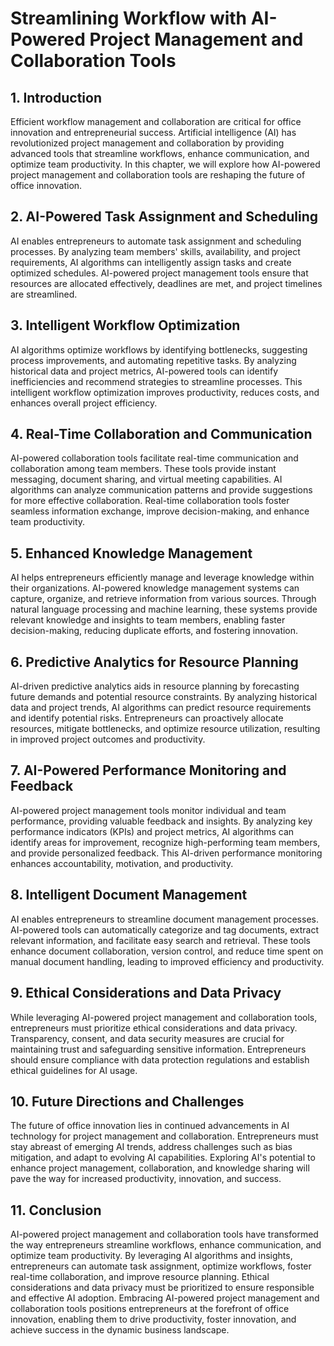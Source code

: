 # Streamlining Workflow with AI-Powered Project Management and Collaboration Tools

## 1\. Introduction

Efficient workflow management and collaboration are critical for office innovation and entrepreneurial success. Artificial intelligence (AI) has revolutionized project management and collaboration by providing advanced tools that streamline workflows, enhance communication, and optimize team productivity. In this chapter, we will explore how AI-powered project management and collaboration tools are reshaping the future of office innovation.

## 2\. AI-Powered Task Assignment and Scheduling

AI enables entrepreneurs to automate task assignment and scheduling processes. By analyzing team members' skills, availability, and project requirements, AI algorithms can intelligently assign tasks and create optimized schedules. AI-powered project management tools ensure that resources are allocated effectively, deadlines are met, and project timelines are streamlined.

## 3\. Intelligent Workflow Optimization

AI algorithms optimize workflows by identifying bottlenecks, suggesting process improvements, and automating repetitive tasks. By analyzing historical data and project metrics, AI-powered tools can identify inefficiencies and recommend strategies to streamline processes. This intelligent workflow optimization improves productivity, reduces costs, and enhances overall project efficiency.

## 4\. Real-Time Collaboration and Communication

AI-powered collaboration tools facilitate real-time communication and collaboration among team members. These tools provide instant messaging, document sharing, and virtual meeting capabilities. AI algorithms can analyze communication patterns and provide suggestions for more effective collaboration. Real-time collaboration tools foster seamless information exchange, improve decision-making, and enhance team productivity.

## 5\. Enhanced Knowledge Management

AI helps entrepreneurs efficiently manage and leverage knowledge within their organizations. AI-powered knowledge management systems can capture, organize, and retrieve information from various sources. Through natural language processing and machine learning, these systems provide relevant knowledge and insights to team members, enabling faster decision-making, reducing duplicate efforts, and fostering innovation.

## 6\. Predictive Analytics for Resource Planning

AI-driven predictive analytics aids in resource planning by forecasting future demands and potential resource constraints. By analyzing historical data and project trends, AI algorithms can predict resource requirements and identify potential risks. Entrepreneurs can proactively allocate resources, mitigate bottlenecks, and optimize resource utilization, resulting in improved project outcomes and productivity.

## 7\. AI-Powered Performance Monitoring and Feedback

AI-powered project management tools monitor individual and team performance, providing valuable feedback and insights. By analyzing key performance indicators (KPIs) and project metrics, AI algorithms can identify areas for improvement, recognize high-performing team members, and provide personalized feedback. This AI-driven performance monitoring enhances accountability, motivation, and productivity.

## 8\. Intelligent Document Management

AI enables entrepreneurs to streamline document management processes. AI-powered tools can automatically categorize and tag documents, extract relevant information, and facilitate easy search and retrieval. These tools enhance document collaboration, version control, and reduce time spent on manual document handling, leading to improved efficiency and productivity.

## 9\. Ethical Considerations and Data Privacy

While leveraging AI-powered project management and collaboration tools, entrepreneurs must prioritize ethical considerations and data privacy. Transparency, consent, and data security measures are crucial for maintaining trust and safeguarding sensitive information. Entrepreneurs should ensure compliance with data protection regulations and establish ethical guidelines for AI usage.

## 10\. Future Directions and Challenges

The future of office innovation lies in continued advancements in AI technology for project management and collaboration. Entrepreneurs must stay abreast of emerging AI trends, address challenges such as bias mitigation, and adapt to evolving AI capabilities. Exploring AI's potential to enhance project management, collaboration, and knowledge sharing will pave the way for increased productivity, innovation, and success.

## 11\. Conclusion

AI-powered project management and collaboration tools have transformed the way entrepreneurs streamline workflows, enhance communication, and optimize team productivity. By leveraging AI algorithms and insights, entrepreneurs can automate task assignment, optimize workflows, foster real-time collaboration, and improve resource planning. Ethical considerations and data privacy must be prioritized to ensure responsible and effective AI adoption. Embracing AI-powered project management and collaboration tools positions entrepreneurs at the forefront of office innovation, enabling them to drive productivity, foster innovation, and achieve success in the dynamic business landscape.
